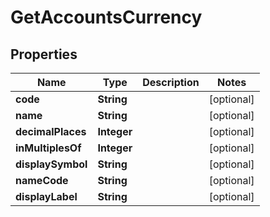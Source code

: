 # GetAccountsCurrency

## Properties
Name | Type | Description | Notes
------------ | ------------- | ------------- | -------------
**code** | **String** |  |  [optional]
**name** | **String** |  |  [optional]
**decimalPlaces** | **Integer** |  |  [optional]
**inMultiplesOf** | **Integer** |  |  [optional]
**displaySymbol** | **String** |  |  [optional]
**nameCode** | **String** |  |  [optional]
**displayLabel** | **String** |  |  [optional]
